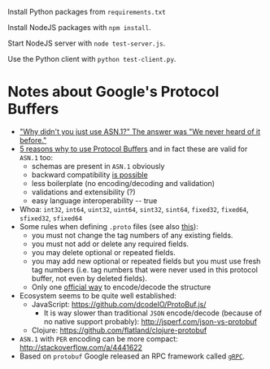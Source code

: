 Install Python packages from `requirements.txt`

Install NodeJS packages with `npm install`.

Start NodeJS server with `node test-server.js`.

Use the Python client with `python test-client.py`.

# Notes about Google's Protocol Buffers

- ["Why didn't you just use ASN.1?" The answer was "We never heard of it before."](http://www.reddit.com/r/programming/comments/1hf7ds/useful_old_technologies_asn1/cau70wc)
- [5 reasons why to use Protocol Buffers](http://blog.codeclimate.com/blog/2014/06/05/choose-protocol-buffers/) and in fact these are valid for `ASN.1` too:
  - schemas are present in `ASN.1` obviously
  - backward compatibility [is possible](https://www.evernote.com/shard/s120/view/8c26ac86-e821-4eec-a1c4-4eb994d6e60b?csrfBusterToken=U%3Dca4fc4%3AP%3D%2F%3AE%3D14db8148d09%3AS%3De0181a6d556dcc12ecc5cc786f11ce0d#st=p&n=8c26ac86-e821-4eec-a1c4-4eb994d6e60b)
  - less boilerplate (no encoding/decoding and validation)
  - validations and extensibility (?)
  - easy language interoperability -- true
- Whoa: `int32`, `int64`, `uint32`, `uint64`, `sint32`, `sint64`, `fixed32`, `fixed64`, `sfixed32`, `sfixed64`
- Some rules when defining `.proto` files (see also [this](https://developers.google.com/protocol-buffers/docs/proto#updating)):
   - you must not change the tag numbers of any existing fields.
   - you must not add or delete any required fields.
   - you may delete optional or repeated fields.
   - you may add new optional or repeated fields but you must use fresh tag numbers (i.e. tag numbers that were never used in this protocol buffer, not even by deleted fields).
   - Only one [official way](https://developers.google.com/protocol-buffers/docs/encoding) to encode/decode the structure
- Ecosystem seems to be quite well established:
  - JavaScript: https://github.com/dcodeIO/ProtoBuf.js/
    - It is way slower than traditional `JSON` encode/decode (because of no native support probably): http://jsperf.com/json-vs-protobuf
  - Clojure: https://github.com/flatland/clojure-protobuf
- `ASN.1` with `PER` encoding can be more compact: http://stackoverflow.com/a/4441622
- Based on `protobuf` Google released an RPC framework called [`gRPC`](http://www.grpc.io/).
